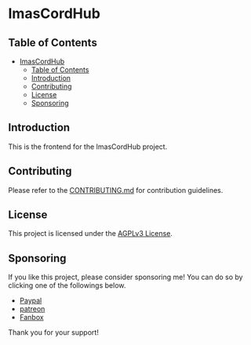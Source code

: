 # ImasCordHub

## Table of Contents
- [ImasCordHub](#imascordhub)
  - [Table of Contents](#table-of-contents)
  - [Introduction](#introduction)
  - [Contributing](#contributing)
  - [License](#license)
  - [Sponsoring](#sponsoring)

## Introduction

This is the frontend for the ImasCordHub project.

## Contributing

Please refer to the [CONTRIBUTING.md](CONTRIBUTING.md) for contribution guidelines.

## License

This project is licensed under the [AGPLv3 License](LICENSE).

## Sponsoring

If you like this project, please consider sponsoring me! You can do so by clicking one of the followings below.

- [Paypal](https://paypal.me/ranfa2323623)
- [patreon](https://www.patreon.com/indigo_leaf_ranfa)
- [Fanbox](https://indigo-leaf.fanbox.cc/plans)

Thank you for your support!
